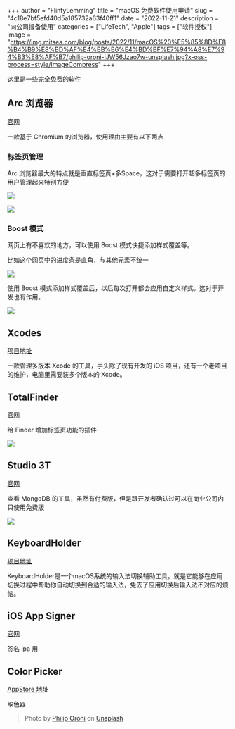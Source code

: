 +++
author = "FlintyLemming"
title = "macOS 免费软件使用申请"
slug = "4c18e7bf5efd40d5a185732a63f40ff1"
date = "2022-11-21"
description = "向公司报备使用"
categories = ["LifeTech", "Apple"]
tags = ["软件授权"]
image = "https://img.mitsea.com/blog/posts/2022/11/macOS%20%E5%85%8D%E8%B4%B9%E8%BD%AF%E4%BB%B6%E4%BD%BF%E7%94%A8%E7%94%B3%E8%AF%B7/philip-oroni-iJW56Jzao7w-unsplash.jpg?x-oss-process=style/ImageCompress"
+++

这里是一些完全免费的软件

## Arc 浏览器

[官网](https://arc.net/)

一款基于 Chromium 的浏览器，使用理由主要有以下两点

### 标签页管理

Arc 浏览器最大的特点就是垂直标签页+多Space，这对于需要打开超多标签页的用户管理起来特别方便

![](https://img.mitsea.com/blog/posts/2022/11/macOS%20%E5%85%8D%E8%B4%B9%E8%BD%AF%E4%BB%B6%E4%BD%BF%E7%94%A8%E7%94%B3%E8%AF%B7/Untitled.png?x-oss-process=style/ImageCompress)

![](https://img.mitsea.com/blog/posts/2022/11/macOS%20%E5%85%8D%E8%B4%B9%E8%BD%AF%E4%BB%B6%E4%BD%BF%E7%94%A8%E7%94%B3%E8%AF%B7/Untitled%201.png?x-oss-process=style/ImageCompress)

### Boost 模式

网页上有不喜欢的地方，可以使用 Boost 模式快捷添加样式覆盖等。

比如这个网页中的进度条是直角，与其他元素不统一

![](https://img.mitsea.com/blog/posts/2022/11/macOS%20%E5%85%8D%E8%B4%B9%E8%BD%AF%E4%BB%B6%E4%BD%BF%E7%94%A8%E7%94%B3%E8%AF%B7/Untitled%202.png?x-oss-process=style/ImageCompress)

使用 Boost 模式添加样式覆盖后，以后每次打开都会应用自定义样式。这对于开发也有作用。

![](https://img.mitsea.com/blog/posts/2022/11/macOS%20%E5%85%8D%E8%B4%B9%E8%BD%AF%E4%BB%B6%E4%BD%BF%E7%94%A8%E7%94%B3%E8%AF%B7/Untitled%203.png?x-oss-process=style/ImageCompress)

## Xcodes

[项目地址](https://github.com/RobotsAndPencils/XcodesApp/)

一款管理多版本 Xcode 的工具，手头除了现有开发的 iOS 项目，还有一个老项目的维护，电脑里需要装多个版本的 Xcode。

## TotalFinder

[官网](https://totalfinder.binaryage.com/)

给 Finder 增加标签页功能的插件

![](https://img.mitsea.com/blog/posts/2022/11/macOS%20%E5%85%8D%E8%B4%B9%E8%BD%AF%E4%BB%B6%E4%BD%BF%E7%94%A8%E7%94%B3%E8%AF%B7/Untitled%204.png?x-oss-process=style/ImageCompress)

## Studio 3T

[官网](https://studio3t.com/)

查看 MongoDB 的工具，虽然有付费版，但是跟开发者确认过可以在商业公司内只使用免费版

![](https://img.mitsea.com/blog/posts/2022/11/macOS%20%E5%85%8D%E8%B4%B9%E8%BD%AF%E4%BB%B6%E4%BD%BF%E7%94%A8%E7%94%B3%E8%AF%B7/Untitled%205.png?x-oss-process=style/ImageCompress)

## KeyboardHolder

[项目地址](https://github.com/leaves615/KeyboardHolder)

KeyboardHolder是一个macOS系统的输入法切换辅助工具。就是它能够在应用切换过程中帮助你自动切换到合适的输入法，免去了应用切换后输入法不对应的烦恼。

## iOS App Signer

[官网](https://www.iosappsigner.com/)

签名 ipa 用

## Color Picker

[AppStore 地址](https://apps.apple.com/us/app/system-color-picker/id1545870783?mt=12)

取色器

> Photo by [Philip Oroni](https://unsplash.com/@philipsfuture?utm_source=unsplash&utm_medium=referral&utm_content=creditCopyText) on [Unsplash](https://unsplash.com/?utm_source=unsplash&utm_medium=referral&utm_content=creditCopyText)
